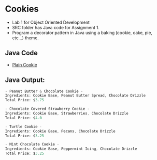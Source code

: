 # Cookies
 - Lab 1 for Object Oriented Development
 - SRC folder has Java code for Assignment 1. 
 - Program a decorator pattern in Java using a baking (cookie, cake, pie, etc...) theme.
 
## Java Code
- [Plain Cookie](PlainCookie.java)

## Java Output:
```java
- Peanut Butter & Chocolate Cookie -
Ingredients: Cookie Base, Peanut Butter Spread, Chocolate Drizzle
Total Price: $3.75

- Chocolate Covered Strawberry Cookie -
Ingredients: Cookie Base, Strawberries, Chocolate Drizzle
Total Price: $4.0

- Turtle Cookie -
Ingredients: Cookie Base, Pecans, Chocolate Drizzle
Total Price: $3.25

- Mint Chocolate Cookie -
Ingredients: Cookie Base, Peppermint Icing, Chocolate Drizzle
Total Price: $3.25
```
